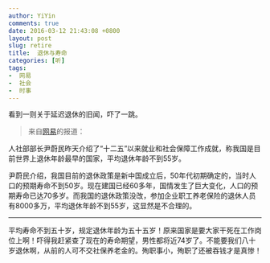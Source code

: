 ```yaml
---
author: YiYin
comments: true
date: 2016-03-12 21:43:08 +0800
layout: post
slug: retire
title:  退休与寿命
categories: [听]
tags:
-  网易
-  社会
-  时事
---
```


看到一则关于延迟退休的旧闻，吓了一跳。

<div class="quote"> <blockquote>
    	来自<a href="http://money.163.com/15/1015/02/B5UFP20I00253B0H.html">网易</a>的报道：
    </blockquote>
</div>

人社部部长尹蔚民昨天介绍了“十二五”以来就业和社会保障工作成就，称我国是目前世界上退休年龄最早的国家，平均退休年龄不到55岁。

尹蔚民介绍，我国目前的退休政策是新中国成立后，50年代初期确定的，当时人口的预期寿命不到50岁。现在建国已经60多年，国情发生了巨大变化，人口的预期寿命已达70多岁。而我国的退休政策没改，参加企业职工养老保险的退休人员有8000多万，平均退休年龄不到55岁，这显然是不合理的。

<hr/>
<div class="commentsonquote">
<div class="yiyin">平均寿命不到五十岁，规定退休年龄为五十五岁！原来国家是要大家干死在工作岗位上啊！吓得我赶紧查了现在的寿命期望，男性都将近74岁了。不能要我们八十岁退休啊，从前的人可不交社保养老金的。殉职事小，殉职了还被吞钱才是真惨！
</div>
</div>
